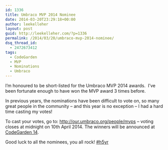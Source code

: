 ```yaml
---
id: 1336
title: Umbraco MVP 2014 Nominee
date: 2014-03-20T23:29:18+00:00
author: leekelleher
layout: post
guid: http://leekelleher.com/?p=1336
permalink: /2014/03/20/umbraco-mvp-2014-nominee/
dsq_thread_id:
  - 2472673412
tags:
  - CodeGarden
  - MVP
  - Nominations
  - Umbraco
---
```

I&#8217;m honoured to be short-listed for the Umbraco MVP 2014 awards.  I&#8217;ve been fortunate enough to have won the MVP award 3 times before.

In previous years, the nominations have been difficult to vote on, so many great people in the community &#8211; and this year is no exception &#8211; I had a hard time casting my votes!

To cast your votes, go to: <http://our.umbraco.org/people/mvps> &#8211; voting closes at midnight on 10th April 2014. The winners will be announced at [CodeGarden 14](http://codegarden14.com/).

Good luck to all the nominees, you all rock! [#h5yr](http://h5yr.com)

&nbsp;